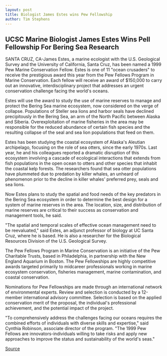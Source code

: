 ```yaml
---
layout: post
title: Biologist James Estes wins Pew Fellowship
author: Tim Stephens
---
```


## UCSC Marine Biologist James Estes Wins Pell Fellowship For Bering Sea Research

SANTA CRUZ, CA-James Estes, a marine ecologist with the U.S. Geological Survey and the University of California, Santa Cruz, has been named a 1999 Pew Marine Conservation Fellow. Estes is one of 11 "ocean crusaders" to receive the prestigious award this year from the Pew Fellows Program in Marine Conservation. Each fellow will receive an award of $150,000 to carry out an innovative, interdisciplinary project that addresses an urgent conservation challenge facing the world's oceans.

Estes will use the award to study the use of marine reserves to manage and protect the Bering Sea marine ecosystem, now considered on the verge of collapse. Populations of Steller sea lions and harbor seals have declined precipitously in the Bering Sea, an arm of the North Pacific between Alaska and Siberia. Overexploitation of marine fisheries in the area may be responsible for the reduced abundance of certain fish species and the resulting collapse of the seal and sea lion populations that feed on them.

Estes has been studying the coastal ecosystem of Alaska's Aleutian archipelago, focusing on the role of sea otters, since the early 1970s. Last year, he and his colleagues reported a dramatic disruption of this ecosystem involving a cascade of ecological interactions that extends from fish populations in the open ocean to otters and other species that inhabit the coastal kelp forests. The researchers found that sea otter populations have plummeted due to predation by killer whales, an unheard of phenomenon prior to the decline in killer whales' preferred prey, seals and sea lions.

Now Estes plans to study the spatial and food needs of the key predators in the Bering Sea ecosystem in order to determine the best design for a system of marine reserves in the area. The location, size, and distribution of marine reserves are critical to their success as conservation and management tools, he said.

"The spatial and temporal scales of effective ocean management need to be reevaluated," said Estes, an adjunct professor of biology at UC Santa Cruz, where he is based. He is also a researcher for the Biological Resources Division of the U.S. Geological Survey.

The Pew Fellows Program in Marine Conservation is an initiative of the Pew Charitable Trusts, based in Philadelphia, in partnership with the New England Aquarium in Boston. The Pew Fellowships are highly competitive awards targeted primarily to midcareer professionals working in marine ecosystem conservation, fisheries management, marine contamination, and coastal conservation.

Nominations for Pew Fellowships are made through an international network of environmental experts. Review and selection is conducted by a 12-member international advisory committee. Selection is based on the applied conservation merit of the proposal, the individual's professional achievement, and the potential impact of the project.

"To comprehensively address the challenges facing our oceans requires the combined efforts of individuals with diverse skills and expertise," said Cynthia Robinson, associate director of the program. "The 1999 Pew Fellows are innovators-individuals willing to take risks and apply new approaches to improve the status and sustainability of the world's seas."

[Source](http://www1.ucsc.edu/news_events/press_releases/archive/99-00/07-99/estes_wins_pew_award.htm "Permalink to Biologist James Estes wins Pew Fellowship")